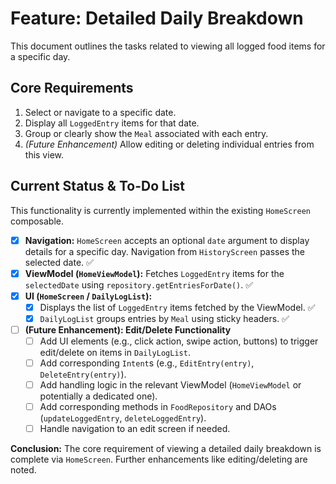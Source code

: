 # Feature: Detailed Daily Breakdown

This document outlines the tasks related to viewing all logged food items for a specific day.

## Core Requirements

1.  Select or navigate to a specific date.
2.  Display all `LoggedEntry` items for that date.
3.  Group or clearly show the `Meal` associated with each entry.
4.  *(Future Enhancement)* Allow editing or deleting individual entries from this view.

## Current Status & To-Do List

This functionality is currently implemented within the existing `HomeScreen` composable.

-   [x] **Navigation:** `HomeScreen` accepts an optional `date` argument to display details for a specific day. Navigation from `HistoryScreen` passes the selected date. ✅
-   [x] **ViewModel (`HomeViewModel`):** Fetches `LoggedEntry` items for the `selectedDate` using `repository.getEntriesForDate()`. ✅
-   [x] **UI (`HomeScreen` / `DailyLogList`):**
    -   [x] Displays the list of `LoggedEntry` items fetched by the ViewModel. ✅
    -   [x] `DailyLogList` groups entries by `Meal` using sticky headers. ✅
-   [ ] **(Future Enhancement): Edit/Delete Functionality**
    -   [ ] Add UI elements (e.g., click action, swipe action, buttons) to trigger edit/delete on items in `DailyLogList`.
    -   [ ] Add corresponding `Intent`s (e.g., `EditEntry(entry)`, `DeleteEntry(entry)`).
    -   [ ] Add handling logic in the relevant ViewModel (`HomeViewModel` or potentially a dedicated one).
    -   [ ] Add corresponding methods in `FoodRepository` and DAOs (`updateLoggedEntry`, `deleteLoggedEntry`).
    -   [ ] Handle navigation to an edit screen if needed.

**Conclusion:** The core requirement of viewing a detailed daily breakdown is complete via `HomeScreen`. Further enhancements like editing/deleting are noted. 